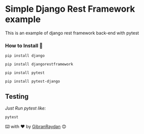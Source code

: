 # Simple Django Rest Framework example

This is an example of django rest framework back-end with pytest

### How to Install 🔧

```
pip install django 
```
```
pip install djangorestframework 
```
```
pip install pytest 
```
```
pip install pytest-django
```

## Testing

_Just Run pytest like:_

```
pytest
```

⌨️ with ❤️ by [GibranRaydan](https://github.com/GibranRaydan) 😊
